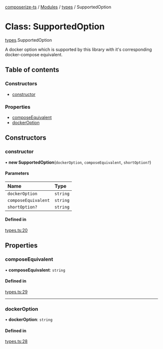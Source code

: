 [composerize-ts](../README.md) / [Modules](../modules.md) / [types](../modules/types.md) / SupportedOption

# Class: SupportedOption

[types](../modules/types.md).SupportedOption

A docker option which is supported by this library with it's corresponding docker-compose equivalent.

## Table of contents

### Constructors

- [constructor](types.SupportedOption.md#constructor)

### Properties

- [composeEquivalent](types.SupportedOption.md#composeequivalent)
- [dockerOption](types.SupportedOption.md#dockeroption)

## Constructors

### constructor

• **new SupportedOption**(`dockerOption`, `composeEquivalent`, `shortOption?`)

#### Parameters

| Name | Type |
| :------ | :------ |
| `dockerOption` | `string` |
| `composeEquivalent` | `string` |
| `shortOption?` | `string` |

#### Defined in

[types.ts:20](https://github.com/cgoIT/composerize-ts/blob/ae7d2b4/src/types.ts#L20)

## Properties

### composeEquivalent

• **composeEquivalent**: `string`

#### Defined in

[types.ts:29](https://github.com/cgoIT/composerize-ts/blob/ae7d2b4/src/types.ts#L29)

___

### dockerOption

• **dockerOption**: `string`

#### Defined in

[types.ts:28](https://github.com/cgoIT/composerize-ts/blob/ae7d2b4/src/types.ts#L28)
